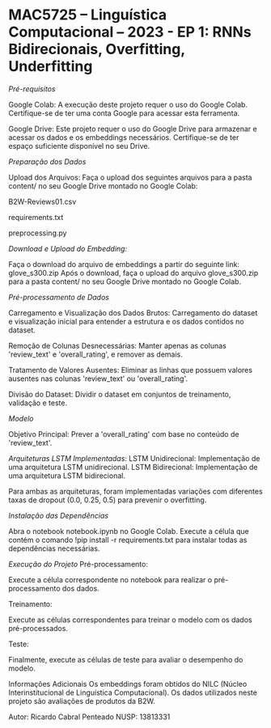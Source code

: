 # MAC5725 – Linguística Computacional – 2023 - EP 1: RNNs Bidirecionais, Overfitting, Underfitting

*Pré-requisitos*

Google Colab: A execução deste projeto requer o uso do Google Colab. Certifique-se de ter uma conta Google para acessar esta ferramenta.

Google Drive: Este projeto requer o uso do Google Drive para armazenar e acessar os dados e os embeddings necessários. Certifique-se de ter espaço suficiente disponível no seu Drive.

*Preparação dos Dados*

Upload dos Arquivos: Faça o upload dos seguintes arquivos para a pasta content/ no seu Google Drive montado no Google Colab:

B2W-Reviews01.csv

requirements.txt

preprocessing.py

*Download e Upload do Embedding:*

Faça o download do arquivo de embeddings a partir do seguinte link: glove_s300.zip
Após o download, faça o upload do arquivo glove_s300.zip para a pasta content/ no seu Google Drive montado no Google Colab.

*Pré-processamento de Dados*

Carregamento e Visualização dos Dados Brutos: Carregamento do dataset e visualização inicial para entender a estrutura e os dados contidos no dataset.

Remoção de Colunas Desnecessárias: Manter apenas as colunas 'review_text' e 'overall_rating', e remover as demais.

Tratamento de Valores Ausentes: Eliminar as linhas que possuem valores ausentes nas colunas 'review_text' ou 'overall_rating'.

Divisão do Dataset: Dividir o dataset em conjuntos de treinamento, validação e teste.


*Modelo*

Objetivo Principal:
Prever a 'overall_rating' com base no conteúdo de 'review_text'.


*Arquiteturas LSTM Implementadas:*
LSTM Unidirecional: Implementação de uma arquitetura LSTM unidirecional.
LSTM Bidirecional: Implementação de uma arquitetura LSTM bidirecional.

Para ambas as arquiteturas, foram implementadas variações com diferentes taxas de dropout (0.0, 0.25, 0.5) para prevenir o overfitting.

*Instalação das Dependências*

Abra o notebook notebook.ipynb no Google Colab.
Execute a célula que contém o comando !pip install -r requirements.txt para instalar todas as dependências necessárias.


*Execução do Projeto*
Pré-processamento:

Execute a célula correspondente no notebook para realizar o pré-processamento dos dados.

Treinamento:

Execute as células correspondentes para treinar o modelo com os dados pré-processados.

Teste:

Finalmente, execute as células de teste para avaliar o desempenho do modelo.


Informações Adicionais
Os embeddings foram obtidos do NILC (Núcleo Interinstitucional de Linguística Computacional).
Os dados utilizados neste projeto são avaliações de produtos da B2W.

Autor: Ricardo Cabral Penteado
NUSP: 13813331

